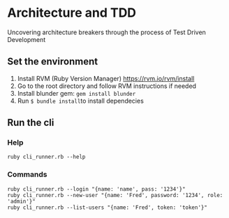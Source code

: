 # Architecture and TDD

Uncovering architecture breakers through the process of Test Driven Development

## Set the environment

1. Install RVM (Ruby Version Manager) https://rvm.io/rvm/install
2. Go to the root directory and follow RVM instructions if needed
3. Install blunder gem: ```gem install blunder```
4. Run ```$ bundle install```to install dependecies

## Run the cli

### Help

```
ruby cli_runner.rb --help
```

### Commands

```
ruby cli_runner.rb --login "{name: 'name', pass: '1234'}"
ruby cli_runner.rb --new-user "{name: 'Fred', password: '1234', role: 'admin'}"
ruby cli_runner.rb --list-users "{name: 'Fred', token: 'token'}"
```
